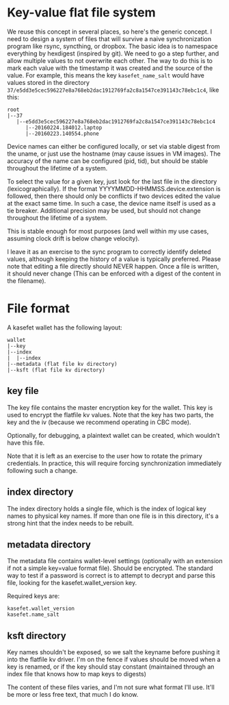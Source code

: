 # Key-value flat file system

We reuse this concept in several places, so here's the generic concept. I need to design a system of files that will survive a naive synchronization program like rsync, syncthing, or dropbox. The basic idea is to namespace everything by hexdigest (inspired by git). We need to go a step further, and allow multiple values to not overwrite each other. The way to do this is to mark each value with the timestamp it was created and the source of the value. For example, this means the key `kasefet_name_salt` would have values stored in the directory `37/e5dd3e5cec596227e8a768eb2dac1912769fa2c8a1547ce391143c78ebc1c4`, like this:

```
root
|--37
   |--e5dd3e5cec596227e8a768eb2dac1912769fa2c8a1547ce391143c78ebc1c4
      |--20160224.184012.laptop
      |--20160223.140554.phone
```

Device names can either be configured locally, or set via stable digest from the uname, or just use the hostname (may cause issues in VM images). The accuracy of the name can be configured (pid, tid), but should be stable throughout the lifetime of a system.

To select the value for a given key, just look for the last file in the directory (lexicographically). If the format YYYYMMDD-HHMMSS.device.extension is followed, then there should only be conflicts if two devices edited the value at the exact same time. In such a case, the device name itself is used as a tie breaker. Additional precision may be used, but should not change throughout the lifetime of a system.

This is stable enough for most purposes (and well within my use cases, assuming clock drift is below change velocity).

I leave it as an exercise to the sync program to correctly identify deleted values, although keeping the history of a value is typically preferred. Please note that editing a file directly should NEVER happen. Once a file is written, it should never change (This can be enforced with a digest of the content in the filename).

# File format

A kasefet wallet has the following layout:

```
wallet
|--key
|--index
|  |--index
|--metadata (flat file kv directory)
|--ksft (flat file kv directory)
```

## key file

The key file contains the master encryption key for the wallet. This key is used to encrypt the flatfile kv values. Note that the key has two parts, the key and the iv (because we recommend operating in CBC mode).

Optionally, for debugging, a plaintext wallet can be created, which wouldn't have this file.

Note that it is left as an exercise to the user how to rotate the primary credentials. In practice, this will require forcing synchronization immediately following such a change.

## index directory

The index directory holds a single file, which is the index of logical key names to physical key names. If more than one file is in this directory, it's a strong hint that the index needs to be rebuilt.

## metadata directory

The metadata file contains wallet-level settings (optionally with an extension if not a simple key=value format file). Should be encrypted. The standard way to test if a password is correct is to attempt to decrypt and parse this file, looking for the kasefet.wallet_version key.

Required keys are:

```
kasefet.wallet_version
kasefet.name_salt
```

## ksft directory

Key names shouldn't be exposed, so we salt the keyname before pushing it into the flatfile kv driver. I'm on the fence if values should be moved when a key is renamed, or if the key should stay constant (maintained through an index file that knows how to map keys to digests)

The content of these files varies, and I'm not sure what format I'll use. It'll be more or less free text, that much I do know.
